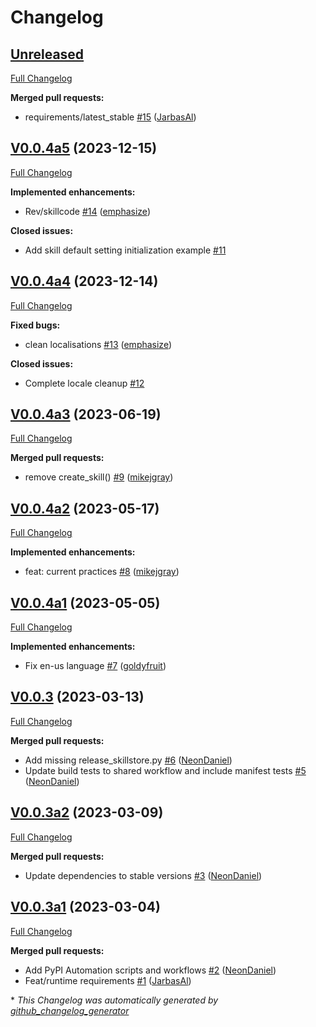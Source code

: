 # Changelog

## [Unreleased](https://github.com/OpenVoiceOS/skill-ovos-hello-world/tree/HEAD)

[Full Changelog](https://github.com/OpenVoiceOS/skill-ovos-hello-world/compare/V0.0.4a5...HEAD)

**Merged pull requests:**

- requirements/latest\_stable [\#15](https://github.com/OpenVoiceOS/skill-ovos-hello-world/pull/15) ([JarbasAl](https://github.com/JarbasAl))

## [V0.0.4a5](https://github.com/OpenVoiceOS/skill-ovos-hello-world/tree/V0.0.4a5) (2023-12-15)

[Full Changelog](https://github.com/OpenVoiceOS/skill-ovos-hello-world/compare/V0.0.4a4...V0.0.4a5)

**Implemented enhancements:**

- Rev/skillcode [\#14](https://github.com/OpenVoiceOS/skill-ovos-hello-world/pull/14) ([emphasize](https://github.com/emphasize))

**Closed issues:**

- Add skill default setting initialization example [\#11](https://github.com/OpenVoiceOS/skill-ovos-hello-world/issues/11)

## [V0.0.4a4](https://github.com/OpenVoiceOS/skill-ovos-hello-world/tree/V0.0.4a4) (2023-12-14)

[Full Changelog](https://github.com/OpenVoiceOS/skill-ovos-hello-world/compare/V0.0.4a3...V0.0.4a4)

**Fixed bugs:**

- clean localisations [\#13](https://github.com/OpenVoiceOS/skill-ovos-hello-world/pull/13) ([emphasize](https://github.com/emphasize))

**Closed issues:**

- Complete locale cleanup [\#12](https://github.com/OpenVoiceOS/skill-ovos-hello-world/issues/12)

## [V0.0.4a3](https://github.com/OpenVoiceOS/skill-ovos-hello-world/tree/V0.0.4a3) (2023-06-19)

[Full Changelog](https://github.com/OpenVoiceOS/skill-ovos-hello-world/compare/V0.0.4a2...V0.0.4a3)

**Merged pull requests:**

- remove create\_skill\(\) [\#9](https://github.com/OpenVoiceOS/skill-ovos-hello-world/pull/9) ([mikejgray](https://github.com/mikejgray))

## [V0.0.4a2](https://github.com/OpenVoiceOS/skill-ovos-hello-world/tree/V0.0.4a2) (2023-05-17)

[Full Changelog](https://github.com/OpenVoiceOS/skill-ovos-hello-world/compare/V0.0.4a1...V0.0.4a2)

**Implemented enhancements:**

- feat: current practices [\#8](https://github.com/OpenVoiceOS/skill-ovos-hello-world/pull/8) ([mikejgray](https://github.com/mikejgray))

## [V0.0.4a1](https://github.com/OpenVoiceOS/skill-ovos-hello-world/tree/V0.0.4a1) (2023-05-05)

[Full Changelog](https://github.com/OpenVoiceOS/skill-ovos-hello-world/compare/V0.0.3...V0.0.4a1)

**Implemented enhancements:**

- Fix en-us language [\#7](https://github.com/OpenVoiceOS/skill-ovos-hello-world/pull/7) ([goldyfruit](https://github.com/goldyfruit))

## [V0.0.3](https://github.com/OpenVoiceOS/skill-ovos-hello-world/tree/V0.0.3) (2023-03-13)

[Full Changelog](https://github.com/OpenVoiceOS/skill-ovos-hello-world/compare/V0.0.3a2...V0.0.3)

**Merged pull requests:**

- Add missing release\_skillstore.py [\#6](https://github.com/OpenVoiceOS/skill-ovos-hello-world/pull/6) ([NeonDaniel](https://github.com/NeonDaniel))
- Update build tests to shared workflow and include manifest tests [\#5](https://github.com/OpenVoiceOS/skill-ovos-hello-world/pull/5) ([NeonDaniel](https://github.com/NeonDaniel))

## [V0.0.3a2](https://github.com/OpenVoiceOS/skill-ovos-hello-world/tree/V0.0.3a2) (2023-03-09)

[Full Changelog](https://github.com/OpenVoiceOS/skill-ovos-hello-world/compare/V0.0.3a1...V0.0.3a2)

**Merged pull requests:**

- Update dependencies to stable versions [\#3](https://github.com/OpenVoiceOS/skill-ovos-hello-world/pull/3) ([NeonDaniel](https://github.com/NeonDaniel))

## [V0.0.3a1](https://github.com/OpenVoiceOS/skill-ovos-hello-world/tree/V0.0.3a1) (2023-03-04)

[Full Changelog](https://github.com/OpenVoiceOS/skill-ovos-hello-world/compare/9af53d8718526e0bea2bbb479321a4864e6bb77c...V0.0.3a1)

**Merged pull requests:**

- Add PyPI Automation scripts and workflows [\#2](https://github.com/OpenVoiceOS/skill-ovos-hello-world/pull/2) ([NeonDaniel](https://github.com/NeonDaniel))
- Feat/runtime requirements [\#1](https://github.com/OpenVoiceOS/skill-ovos-hello-world/pull/1) ([JarbasAl](https://github.com/JarbasAl))



\* *This Changelog was automatically generated by [github_changelog_generator](https://github.com/github-changelog-generator/github-changelog-generator)*
